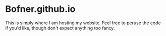 # Bofner.github.io

This is simply where I am hosting my website. Feel free to peruse the code if you'd like, though don't expect anything too fancy.
